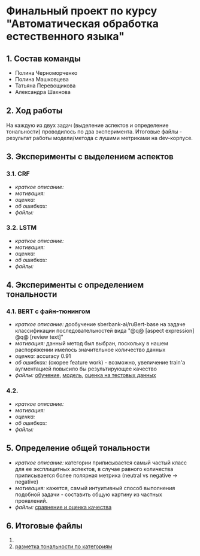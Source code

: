 # Финальный проект по курсу "Автоматическая обработка естественного языка"

## 1. Состав команды

* Полина Черноморченко
* Полина Машковцева
* Татьяна Перевощикова
* Александра Шахнова

## 2. Ход работы

На каждую из двух задач (выделение аспектов и определение тональности) проводилось по два эксперимента. Итоговые файлы - результат работы модели/метода с лушими метриками на dev-корпусе.

## 3. Эксперименты с выделением аспектов

### 3.1. CRF

* *краткое описание:*
* *мотивация:*
* *оценка:*
* *об ошибках:*
* *файлы:*

### 3.2. LSTM

* *краткое описание:*
* *мотивация:*
* *оценка:*
* *об ошибках:*
* *файлы:*

## 4. Эксперименты с определением тональности

### 4.1. BERT с файн-тюнингом

* *краткое описание:* дообучение sberbank-ai/ruBert-base на задаче классификации последовательностей вида "@q@ [aspect expression] @q@ [review text]"
* *мотивация:* данный метод был выбран, поскольку в нашем распоряжении имелось значительное количество данных
* *оценка:* accuracy 0.91
* *об ошибках:* (скорее feature work) - возможно, увеличение train'a аугментацией повысило бы результирующее качество
* *файлы:* [обучение](https://github.com/pmashkovtseva/hse-4-nlp-final-project/blob/main/sentiment/bert/ab-project-asp-sent-train.ipynb), [модель](https://drive.google.com/drive/folders/1NtrsdLmdyGRZKDeJoTePSX7Fh2bxdw6f), [оценка на тестовых данных](https://github.com/pmashkovtseva/hse-4-nlp-final-project/blob/main/sentiment/bert/ab_asp_sent_testing.ipynb)

### 4.2.

* *краткое описание:*
* *мотивация:*
* *оценка:*
* *об ошибках:*
* *файлы:*

## 5. Определение общей тональности

* *краткое описание:* категории приписывается самый частый класс для ее эксплицитных аспектов, в случае равного количества приписывается более полярная метрика (neutral vs negative -> negative)
* *мотивация:* кажется, самый интуитивный способ выполнения подобной задачи - составить общую картину из частных проявлений.
* *файлы:* [сравнение и оценка качества](https://github.com/pmashkovtseva/hse-4-nlp-final-project/blob/main/results/ab_cats_count.ipynb)

## 6. Итоговые файлы

1.
2. [разметка тональности по категориям](https://github.com/pmashkovtseva/hse-4-nlp-final-project/blob/main/results/ab_dev_cats.txt)
